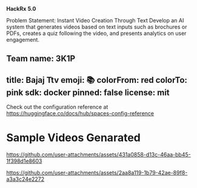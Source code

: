 **HackRx** **5.0**

Problem Statement: Instant Video Creation Through Text
Develop an AI system that generates videos based on text inputs such as brochures or PDFs, creates a quiz following the video, and presents analytics on user engagement.

Team name: 3K1P
---
title: Bajaj Ttv
emoji: 📚
colorFrom: red
colorTo: pink
sdk: docker
pinned: false
license: mit
---

Check out the configuration reference at https://huggingface.co/docs/hub/spaces-config-reference



<h1>Sample Videos Genarated</h1>



https://github.com/user-attachments/assets/431a0858-d13c-46aa-bb45-1f398d1e8603



https://github.com/user-attachments/assets/2aa8a119-1b79-42ae-89f8-a3a3c24e2272


